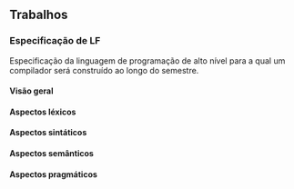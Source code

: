 ## Trabalhos

### Especificação de LF

Especificação da linguagem de programação de alto nível para a qual um compilador será construído ao longo do semestre.

#### Visão geral

#### Aspectos léxicos

#### Aspectos sintáticos

#### Aspectos semânticos

#### Aspectos pragmáticos


